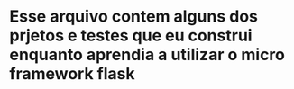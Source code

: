 # Esse arquivo contem alguns dos prjetos e testes que eu construi enquanto aprendia a utilizar o micro framework flask
